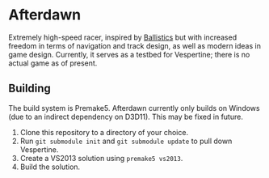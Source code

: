 # Afterdawn
Extremely high-speed racer, inspired by [Ballistics](https://www.youtube.com/watch?v=BXj5tuAtfGs) but with increased freedom in terms of navigation and track design, as well as modern ideas in game design. Currently, it serves as a testbed for Vespertine; there is no actual game as of present.

## Building
The build system is Premake5. Afterdawn currently only builds on Windows (due to an indirect dependency on D3D11). This may be fixed in future.

1. Clone this repository to a directory of your choice.
2. Run `git submodule init` and `git submodule update` to pull down Vespertine.
3. Create a VS2013 solution using `premake5 vs2013`.
4. Build the solution.